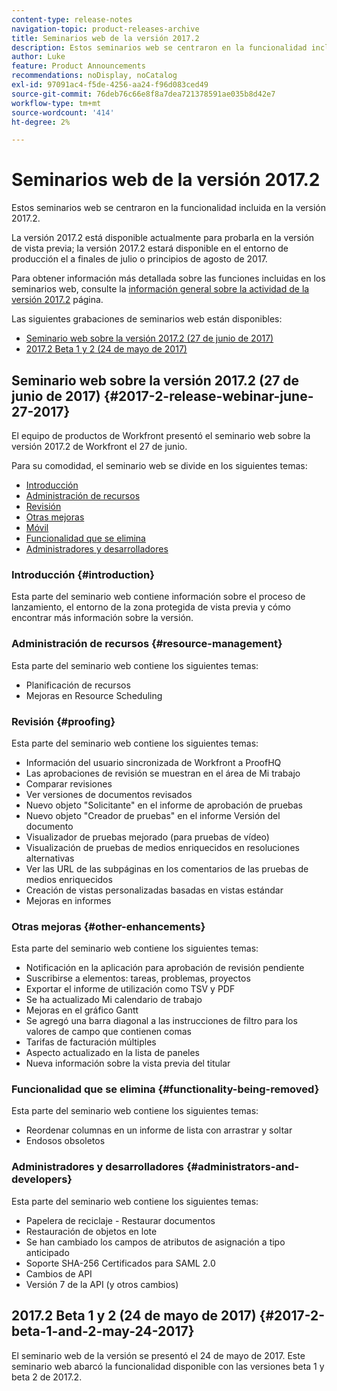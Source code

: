 ```yaml
---
content-type: release-notes
navigation-topic: product-releases-archive
title: Seminarios web de la versión 2017.2
description: Estos seminarios web se centraron en la funcionalidad incluida en la versión 2017.2.
author: Luke
feature: Product Announcements
recommendations: noDisplay, noCatalog
exl-id: 97091ac4-f5de-4256-aa24-f96d083ced49
source-git-commit: 76deb76c66e8f8a7dea721378591ae035b8d42e7
workflow-type: tm+mt
source-wordcount: '414'
ht-degree: 2%

---
```


# Seminarios web de la versión 2017.2

Estos seminarios web se centraron en la funcionalidad incluida en la versión 2017.2. 

La versión 2017.2 está disponible actualmente para probarla en la versión de vista previa; la versión 2017.2 estará disponible en el entorno de producción el a finales de julio o principios de agosto de 2017.

Para obtener información más detallada sobre las funciones incluidas en los seminarios web, consulte la [información general sobre la actividad de la versión 2017.2](../../../../product-announcements/product-releases/quarterly-release-archive/2017.2-release-activity/2017.2-release-activity-overview.md) página.

Las siguientes grabaciones de seminarios web están disponibles:

* [Seminario web sobre la versión 2017.2 (27 de junio de 2017)](#2017-2-release-webinar-june-27-2017)
* [2017.2 Beta 1 y 2 (24 de mayo de 2017)](#2017-2-beta-1-and-2-may-24-2017)

## Seminario web sobre la versión 2017.2 (27 de junio de 2017) {#2017-2-release-webinar-june-27-2017}

El equipo de productos de Workfront presentó el seminario web sobre la versión 2017.2 de Workfront el 27 de junio.  

Para su comodidad, el seminario web se divide en los siguientes temas:

* [Introducción](#introduction)
* [Administración de recursos](#resource-management)
* [Revisión](#proofing)
* [Otras mejoras](#other-enhancements)
* [Móvil](#mobile)
* [Funcionalidad que se elimina](#functionality-being-removed)
* [Administradores y desarrolladores](#administrators-and-developers)

### Introducción {#introduction}

Esta parte del seminario web contiene información sobre el proceso de lanzamiento, el entorno de la zona protegida de vista previa y cómo encontrar más información sobre la versión.

### Administración de recursos {#resource-management}

Esta parte del seminario web contiene los siguientes temas:

* Planificación de recursos
* Mejoras en Resource Scheduling

### Revisión {#proofing}

Esta parte del seminario web contiene los siguientes temas:

* Información del usuario sincronizada de Workfront a ProofHQ
* Las aprobaciones de revisión se muestran en el área de Mi trabajo
* Comparar revisiones
* Ver versiones de documentos revisados
* Nuevo objeto &quot;Solicitante&quot; en el informe de aprobación de pruebas
* Nuevo objeto &quot;Creador de pruebas&quot; en el informe Versión del documento
* Visualizador de pruebas mejorado (para pruebas de vídeo)
* Visualización de pruebas de medios enriquecidos en resoluciones alternativas
* Ver las URL de las subpáginas en los comentarios de las pruebas de medios enriquecidos
* Creación de vistas personalizadas basadas en vistas estándar
* Mejoras en informes

### Otras mejoras {#other-enhancements}

Esta parte del seminario web contiene los siguientes temas:

* Notificación en la aplicación para aprobación de revisión pendiente
* Suscribirse a elementos: tareas, problemas, proyectos
* Exportar el informe de utilización como TSV y PDF
* Se ha actualizado Mi calendario de trabajo
* Mejoras en el gráfico Gantt
* Se agregó una barra diagonal a las instrucciones de filtro para los valores de campo que contienen comas
* Tarifas de facturación múltiples
* Aspecto actualizado en la lista de paneles
* Nueva información sobre la vista previa del titular

### Funcionalidad que se elimina {#functionality-being-removed}

Esta parte del seminario web contiene los siguientes temas:

* Reordenar columnas en un informe de lista con arrastrar y soltar
* Endosos obsoletos

### Administradores y desarrolladores {#administrators-and-developers}

Esta parte del seminario web contiene los siguientes temas:

* Papelera de reciclaje - Restaurar documentos
* Restauración de objetos en lote
* Se han cambiado los campos de atributos de asignación a tipo anticipado
* Soporte SHA-256 Certificados para SAML 2.0
* Cambios de API
* Versión 7 de la API (y otros cambios)

## 2017.2 Beta 1 y 2 (24 de mayo de 2017) {#2017-2-beta-1-and-2-may-24-2017}

El seminario web de la versión se presentó el 24 de mayo de 2017. Este seminario web abarcó la funcionalidad disponible con las versiones beta 1 y beta 2 de 2017.2.
